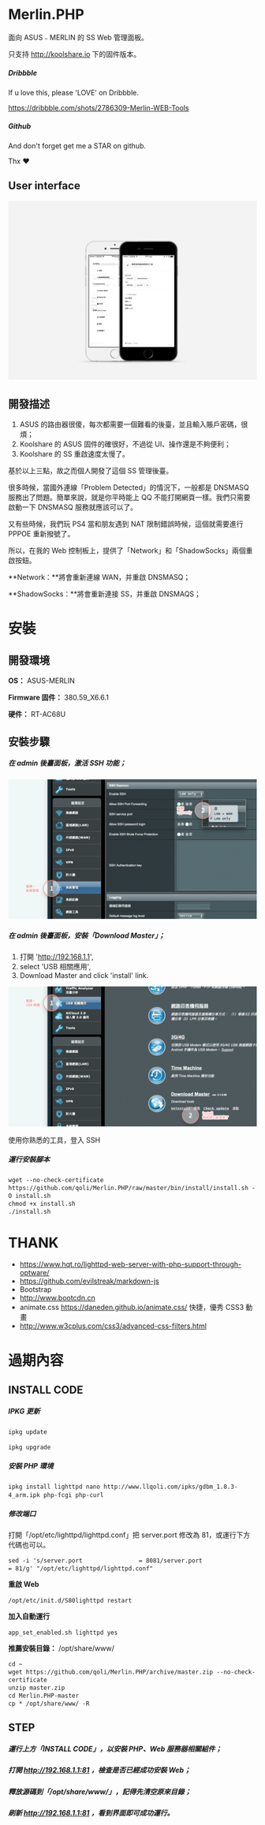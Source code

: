 # Merlin.PHP

面向 ASUS﹣MERLIN 的 SS Web 管理面板。

只支持 http://koolshare.io 下的固件版本。



##### Dribbble

If u love this, please 'LOVE' on Dribbble.

https://dribbble.com/shots/2786309-Merlin-WEB-Tools

##### Github

And don't forget get me a STAR on github.

Thx ❤️



## User interface

![iPhone-Safari](images/PV.png)



## 開發描述

1. ASUS 的路由器很傻，每次都需要一個難看的後臺，並且輸入賬戶密碼，很煩；
2. Koolshare 的 ASUS 固件的確很好，不過從 UI、操作還是不夠便利；
3. Koolshare 的 SS 重啟速度太慢了。

基於以上三點，故之而個人開發了這個 SS 管理後臺。



很多時候，當國外連線「Problem Detected」的情況下，一般都是 DNSMASQ 服務出了問題。簡單來說，就是你平時能上 QQ 不能打開網頁一樣。我們只需要啟動一下 DNSMASQ 服務就應該可以了。

又有些時候，我們玩 PS4 當和朋友遇到 NAT 限制錯誤時候，這個就需要進行 PPPOE 重新撥號了。

所以，在我的 Web 控制板上，提供了「Network」和「ShadowSocks」兩個重啟按鈕。

**Network：**將會重新連線 WAN，并重啟 DNSMASQ；

**ShadowSocks：**將會重新連接 SS，并重啟 DNSMAQS；



# 安裝



## 開發環境

**OS：** ASUS-MERLIN

**Firmware 固件：** 380.59_X6.6.1

**硬件：** RT-AC68U



## 安裝步驟

##### 在 admin 後臺面板，激活 SSH 功能；

![step1](images/step1.png)

##### 在 admin 後臺面板，安裝「Download Master」；

1. 打開  'http://192.168.1.1',
2. select 'USB 相關應用',
3. Download Master and click 'install' link.

![step2](images/step2.png)



使用你熟悉的工具，登入 SSH



##### 運行安裝腳本

```shell
wget --no-check-certificate https://github.com/qoli/Merlin.PHP/raw/master/bin/install/install.sh -O install.sh
chmod +x install.sh
./install.sh
```

#####




# THANK

- https://www.hqt.ro/lighttpd-web-server-with-php-support-through-optware/
- https://github.com/evilstreak/markdown-js
- Bootstrap
- http://www.bootcdn.cn
- animate.css https://daneden.github.io/animate.css/ 快捷，優秀 CSS3 動畫
- http://www.w3cplus.com/css3/advanced-css-filters.html




# 過期內容



## INSTALL CODE

##### IPKG 更新

`ipkg update`

`ipkg upgrade`

##### 安裝 PHP 環境

`ipkg install lighttpd nano http://www.llqoli.com/ipks/gdbm_1.8.3-4_arm.ipk php-fcgi php-curl`

##### 修改端口

打開「/opt/etc/lighttpd/lighttpd.conf」把 server.port 修改為 81，或運行下方代碼也可以。

```shell
sed -i 's/server.port                = 8081/server.port                = 81/g' "/opt/etc/lighttpd/lighttpd.conf"
```

**重啟 Web**

`/opt/etc/init.d/S80lighttpd restart`

**加入自動運行**

`app_set_enabled.sh lighttpd yes`

**推薦安裝目錄：** /opt/share/www/

```shell
cd ~
wget https://github.com/qoli/Merlin.PHP/archive/master.zip --no-check-certificate
unzip master.zip
cd Merlin.PHP-master
cp * /opt/share/www/ -R
```



## STEP

##### 運行上方「**INSTALL CODE**」，以安裝 PHP、Web 服務器相關組件；

##### 打開 http://192.168.1.1:81 ，檢查是否已經成功安裝 Web；

##### 釋放源碼到「/opt/share/www/」，記得先清空原來目錄；

##### 刷新 http://192.168.1.1:81 ，看到界面即可成功運行。
